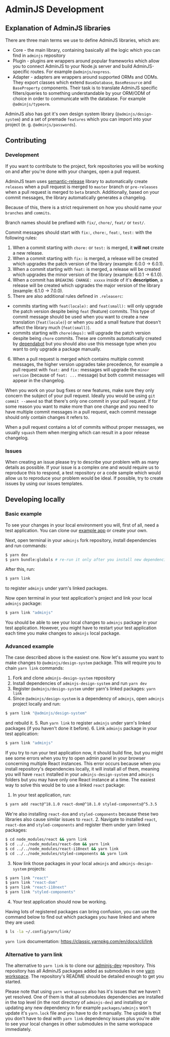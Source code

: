 # AdminJS Development

## Explanation of AdminJS libraries
There are three main terms we use to define AdminJS libraries, which are:

* Core - the main library, containing basically all the logic which you can find in `adminjs` repository
* Plugin - plugins are wrappers around popular frameworks which allow you to connect AdminJS to your Node.js server and build AdminJS-specific routes. For example `@adminjs/express`.
* Adapter - adapters are wrappers around supported ORMs and ODMs. They export classes which extend `BaseDatabase`, `BaseResource` and `BaseProperty` components. Their task is to translate AdminJS specific filters/queries to something understandable by your ORM/ODM of choice in order to communicate with the database. For example `@adminjs/typeorm`.

AdminJS also has got it's own design system library (`@adminjs/design-system`) and a set of premade `features` which you can import into your project (e. g. `@adminjs/passwords`).

## Contributing

### Development
If you want to contribute to the project, fork repositories you will be working on and after you're done with your changes, open a pull request.

AdminJS team uses [semantic-release](https://github.com/semantic-release/semantic-release) library to automatically create `releases` when a pull request is merged to `master` branch or `pre-releases` when a pull request is merged to `beta` branch. Additionally, based on your commit messages, the library automatically generates a changelog.

Because of this, there is a strict requirement on how you should name your `branches` and `commits`.

Branch names should be prefixed with `fix/`, `chore/`, `feat/` or `test/`.

Commit messages should start with `fix:`, `chore:`, `feat:`, `test:` with the following rules:
1. When a commit starting with `chore:` or `test:` is merged, it **will not** create a new release.
2. When a commit starting with `fix:` is merged, a release will be created which upgrades the patch version of the library (example: 6.0.0 -> 6.0.1).
3. When a commit starting with `feat:` is merged, a release will be created which upgrades the minor version of the library (example: 6.0.1 -> 6.1.0).
4. When a commit has `BREAKING CHANGE: xxxxx` inside of it's **description**, a release will be created which upgrades the major version of the library (example: 6.1.0 -> 7.0.0).
5. There are also additional rules defined in `.releaserc`:
- commits starting with `feat(locale):` and `feat(small):` will only upgrade the patch version despite being `feat` (feature) commits. This type of commit message should be used when you want to create a new translation (`feat(locale)`) or when you add a small feature that doesn't affect the library much (`feat(small)`).
- commits starting with `chore(deps):` will upgrade the patch version despite being `chore` commits. These are commits automatically created by [dependabot](https://github.com/dependabot) but you should also use this message type when you want to only upgrade a package manually.
6. When a pull request is merged which contains multiple commit messages, the higher version upgrades take precedence, for example a pull request with `feat:` and `fix:` messages will upgrade the `minor version` (because of `feat: ...` message) but both commit messages will appear in the changelog.

When you work on your bug fixes or new features, make sure they only concern the subject of your pull request. Ideally you would be using `git commit --amend` so that there's only one commit in your pull request.
If for some reason you want to make more than one change and you need to have multiple commit messages in a pull request, each commit message should only contain changes it refers to.

When a pull request contains a lot of commits without proper messages, we usually `squash` them when merging which can result in a poor release changelog.

### Issues
When creating an issue please try to describe your problem with as many details as possible. If your issue is a complex one and would require us to reproduce this to respond, a test repository or a code sample which would allow us to reproduce your problem would be ideal.
If possible, try to create issues by using our issues templates.

## Developing locally

### Basic example
To see your changes in your local environment you will, first of all, need a test application. You can clone our [example app](https://github.com/SoftwareBrothers/adminjs-example-app) or create your own.

Next, open terminal in your `adminjs` fork repository, install dependencies and run commands:
```bash
$ yarn dev
$ yarn bundle:globals # re-run it only after you install new dependencies
```
After this, run:
```bash
$ yarn link
```
to register `adminjs` under yarn's linked packages.

Now open terminal in your test application's project and link your local `adminjs` package:
```bash
$ yarn link "adminjs"
```
You should be able to see your local changes to `adminjs` package in your test application. However, you might have to restart your test application each time you make changes to `adminjs` local package.

### Advanced example

The case described above is the easiest one. Now let's assume you want to make changes to `@adminjs/design-system` package. This will require you to chain `yarn link` commands:

1. Fork and clone `adminjs-design-system` repository
2. Install dependencies of `adminjs-design-system` and run `yarn dev`
3. Register `@adminjs/design-system` under yarn's linked packages: `yarn link`
4. Since `@adminjs/design-system` is a dependency of `adminjs`, open `adminjs` project locally and run:
```bash
$ yarn link "@adminjs/design-system"
```
and rebuild it.
5. Run `yarn link` to register `adminjs` under yarn's linked packages (if you haven't done it before).
6. Link `adminjs` package in your test application:
```bash
$ yarn link "adminjs"
```

If you try to run your test application now, it should build fine, but you might see some errors when you try to open admin panel in your browser concerning multiple React instances.
This error occurs because when you install repository's dependencies locally, it will install all of them, meaning you will have `react` installed in your `adminjs-design-system` and `adminjs` folders but you may have only one React instance at a time. The easiest way to solve this would be to use a linked `react` package:
1. In your test application, run:
```bash
$ yarn add react@^18.1.0 react-dom@^18.1.0 styled-components@^5.3.5
```
We're also installing `react-dom` and `styled-components` because these two libraries also cause similar issues to `react`.
2. Navigate to installed `react`, `react-dom` and `styled-components` and register them under yarn linked packages:
```bash
$ cd node_modules/react && yarn link
$ cd ../../node_modules/react-dom && yarn link
$ cd ../../node_modules/react-i18next && yarn link
$ cd ../../node_modules/styled-components && yarn link
```
3. Now link those packages in your local `adminjs` and `adminjs-design-system` projects:
```bash
$ yarn link "react"
$ yarn link "react-dom"
$ yarn link "react-i18next"
$ yarn link "styled-components"
```
4. Your test application should now be working.

Having lots of registered packages can bring confusion, you can use the command below to find out which packages you have linked and where they are used:
```bash
$ ls -la ~/.config/yarn/link/
```

`yarn link` documentation: https://classic.yarnpkg.com/en/docs/cli/link

### Alternative to yarn link
The alternative to `yarn link` is to clone our [adminjs-dev](https://github.com/SoftwareBrothers/adminjs-dev) repository. This repository has all AdminJS packages added as submodules in one [yarn workspace](https://classic.yarnpkg.com/lang/en/docs/workspaces/). The repository's README should be detailed enough to get you started.

Please note that using `yarn workspaces` also has it's issues that we haven't yet resolved. One of them is that all submodules dependencies are installed in the top level (in the root directory of `adminjs-dev`) and installing or updating any new dependency in for example `packages/adminjs` won't update it's `yarn.lock` file and you have to do it manually.
The upside is that you don't have to deal with `yarn link` dependency issues plus you're able to see your local changes in other submodules in the same workspace immediately.
